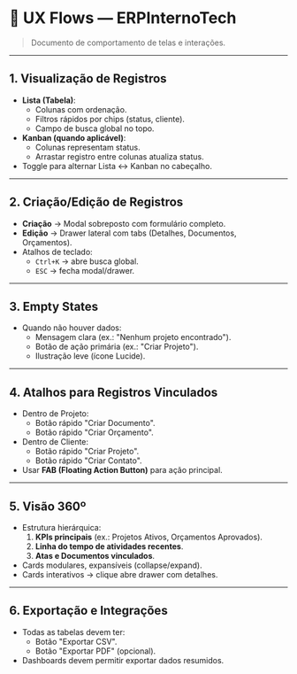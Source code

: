 # 🔄 UX Flows — ERPInternoTech

> Documento de comportamento de telas e interações.

---

## 1. Visualização de Registros
- **Lista (Tabela)**:
  - Colunas com ordenação.
  - Filtros rápidos por chips (status, cliente).
  - Campo de busca global no topo.
- **Kanban (quando aplicável)**:
  - Colunas representam status.
  - Arrastar registro entre colunas atualiza status.
- Toggle para alternar Lista ↔ Kanban no cabeçalho.

---

## 2. Criação/Edição de Registros
- **Criação** → Modal sobreposto com formulário completo.
- **Edição** → Drawer lateral com tabs (Detalhes, Documentos, Orçamentos).
- Atalhos de teclado:
  - `Ctrl+K` → abre busca global.
  - `ESC` → fecha modal/drawer.

---

## 3. Empty States
- Quando não houver dados:
  - Mensagem clara (ex.: "Nenhum projeto encontrado").
  - Botão de ação primária (ex.: "Criar Projeto").
  - Ilustração leve (ícone Lucide).

---

## 4. Atalhos para Registros Vinculados
- Dentro de Projeto:
  - Botão rápido "Criar Documento".
  - Botão rápido "Criar Orçamento".
- Dentro de Cliente:
  - Botão rápido "Criar Projeto".
  - Botão rápido "Criar Contato".
- Usar **FAB (Floating Action Button)** para ação principal.

---

## 5. Visão 360º
- Estrutura hierárquica:
  1. **KPIs principais** (ex.: Projetos Ativos, Orçamentos Aprovados).
  2. **Linha do tempo de atividades recentes**.
  3. **Atas e Documentos vinculados**.
- Cards modulares, expansíveis (collapse/expand).
- Cards interativos → clique abre drawer com detalhes.

---

## 6. Exportação e Integrações
- Todas as tabelas devem ter:
  - Botão "Exportar CSV".
  - Botão "Exportar PDF" (opcional).
- Dashboards devem permitir exportar dados resumidos.
